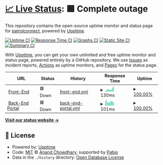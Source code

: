 # [📈 Live Status](https://patrolconnect.github.io/upptime): <!--live status--> **🟥 Complete outage**

This repository contains the open-source uptime monitor and status page for [patrolconnect](https://patrolconnect.github.io/upptime), powered by [Upptime](https://github.com/upptime/upptime).

[![Uptime CI](https://github.com/patrolconnect/upptime/workflows/Uptime%20CI/badge.svg)](https://github.com/patrolconnect/upptime/actions?query=workflow%3A%22Uptime+CI%22)
[![Response Time CI](https://github.com/patrolconnect/upptime/workflows/Response%20Time%20CI/badge.svg)](https://github.com/patrolconnect/upptime/actions?query=workflow%3A%22Response+Time+CI%22)
[![Graphs CI](https://github.com/patrolconnect/upptime/workflows/Graphs%20CI/badge.svg)](https://github.com/patrolconnect/upptime/actions?query=workflow%3A%22Graphs+CI%22)
[![Static Site CI](https://github.com/patrolconnect/upptime/workflows/Static%20Site%20CI/badge.svg)](https://github.com/patrolconnect/upptime/actions?query=workflow%3A%22Static+Site+CI%22)
[![Summary CI](https://github.com/patrolconnect/upptime/workflows/Summary%20CI/badge.svg)](https://github.com/patrolconnect/upptime/actions?query=workflow%3A%22Summary+CI%22)

With [Upptime](https://upptime.js.org), you can get your own unlimited and free uptime monitor and status page, powered entirely by a GitHub repository. We use [Issues](https://github.com/patrolconnect/upptime/issues) as incident reports, [Actions](https://github.com/patrolconnect/upptime/actions) as uptime monitors, and [Pages](https://patrolconnect.github.io/upptime) for the status page.

<!--start: status pages-->
<!-- This summary is generated by Upptime (https://github.com/upptime/upptime) -->
<!-- Do not edit this manually, your changes will be overwritten -->
<!-- prettier-ignore -->
| URL | Status | History | Response Time | Uptime |
| --- | ------ | ------- | ------------- | ------ |
| <img alt="" src="https://icons.duckduckgo.com/ip3/info.patrol-connect.com.ico" height="13"> [Front-End](https://info.patrol-connect.com) | 🟥 Down | [front-end.yml](https://github.com/patrolconnect/upptime/commits/HEAD/history/front-end.yml) | <details><summary><img alt="Response time graph" src="./graphs/front-end/response-time-week.png" height="20"> 130ms</summary><br><a href="https://patrolconnect.github.io/upptime/history/front-end"><img alt="Response time 122" src="https://img.shields.io/endpoint?url=https%3A%2F%2Fraw.githubusercontent.com%2Fpatrolconnect%2Fupptime%2FHEAD%2Fapi%2Ffront-end%2Fresponse-time.json"></a><br><a href="https://patrolconnect.github.io/upptime/history/front-end"><img alt="24-hour response time 264" src="https://img.shields.io/endpoint?url=https%3A%2F%2Fraw.githubusercontent.com%2Fpatrolconnect%2Fupptime%2FHEAD%2Fapi%2Ffront-end%2Fresponse-time-day.json"></a><br><a href="https://patrolconnect.github.io/upptime/history/front-end"><img alt="7-day response time 130" src="https://img.shields.io/endpoint?url=https%3A%2F%2Fraw.githubusercontent.com%2Fpatrolconnect%2Fupptime%2FHEAD%2Fapi%2Ffront-end%2Fresponse-time-week.json"></a><br><a href="https://patrolconnect.github.io/upptime/history/front-end"><img alt="30-day response time 118" src="https://img.shields.io/endpoint?url=https%3A%2F%2Fraw.githubusercontent.com%2Fpatrolconnect%2Fupptime%2FHEAD%2Fapi%2Ffront-end%2Fresponse-time-month.json"></a><br><a href="https://patrolconnect.github.io/upptime/history/front-end"><img alt="1-year response time 122" src="https://img.shields.io/endpoint?url=https%3A%2F%2Fraw.githubusercontent.com%2Fpatrolconnect%2Fupptime%2FHEAD%2Fapi%2Ffront-end%2Fresponse-time-year.json"></a></details> | <details><summary><a href="https://patrolconnect.github.io/upptime/history/front-end">100.00%</a></summary><a href="https://patrolconnect.github.io/upptime/history/front-end"><img alt="All-time uptime 100.00%" src="https://img.shields.io/endpoint?url=https%3A%2F%2Fraw.githubusercontent.com%2Fpatrolconnect%2Fupptime%2FHEAD%2Fapi%2Ffront-end%2Fuptime.json"></a><br><a href="https://patrolconnect.github.io/upptime/history/front-end"><img alt="24-hour uptime 100.00%" src="https://img.shields.io/endpoint?url=https%3A%2F%2Fraw.githubusercontent.com%2Fpatrolconnect%2Fupptime%2FHEAD%2Fapi%2Ffront-end%2Fuptime-day.json"></a><br><a href="https://patrolconnect.github.io/upptime/history/front-end"><img alt="7-day uptime 100.00%" src="https://img.shields.io/endpoint?url=https%3A%2F%2Fraw.githubusercontent.com%2Fpatrolconnect%2Fupptime%2FHEAD%2Fapi%2Ffront-end%2Fuptime-week.json"></a><br><a href="https://patrolconnect.github.io/upptime/history/front-end"><img alt="30-day uptime 100.00%" src="https://img.shields.io/endpoint?url=https%3A%2F%2Fraw.githubusercontent.com%2Fpatrolconnect%2Fupptime%2FHEAD%2Fapi%2Ffront-end%2Fuptime-month.json"></a><br><a href="https://patrolconnect.github.io/upptime/history/front-end"><img alt="1-year uptime 100.00%" src="https://img.shields.io/endpoint?url=https%3A%2F%2Fraw.githubusercontent.com%2Fpatrolconnect%2Fupptime%2FHEAD%2Fapi%2Ffront-end%2Fuptime-year.json"></a></details>
| <img alt="" src="https://icons.duckduckgo.com/ip3/www.patrol-connect.com.ico" height="13"> [Back-End Portal](https://www.patrol-connect.com) | 🟥 Down | [back-end-portal.yml](https://github.com/patrolconnect/upptime/commits/HEAD/history/back-end-portal.yml) | <details><summary><img alt="Response time graph" src="./graphs/back-end-portal/response-time-week.png" height="20"> 101ms</summary><br><a href="https://patrolconnect.github.io/upptime/history/back-end-portal"><img alt="Response time 113" src="https://img.shields.io/endpoint?url=https%3A%2F%2Fraw.githubusercontent.com%2Fpatrolconnect%2Fupptime%2FHEAD%2Fapi%2Fback-end-portal%2Fresponse-time.json"></a><br><a href="https://patrolconnect.github.io/upptime/history/back-end-portal"><img alt="24-hour response time 80" src="https://img.shields.io/endpoint?url=https%3A%2F%2Fraw.githubusercontent.com%2Fpatrolconnect%2Fupptime%2FHEAD%2Fapi%2Fback-end-portal%2Fresponse-time-day.json"></a><br><a href="https://patrolconnect.github.io/upptime/history/back-end-portal"><img alt="7-day response time 101" src="https://img.shields.io/endpoint?url=https%3A%2F%2Fraw.githubusercontent.com%2Fpatrolconnect%2Fupptime%2FHEAD%2Fapi%2Fback-end-portal%2Fresponse-time-week.json"></a><br><a href="https://patrolconnect.github.io/upptime/history/back-end-portal"><img alt="30-day response time 111" src="https://img.shields.io/endpoint?url=https%3A%2F%2Fraw.githubusercontent.com%2Fpatrolconnect%2Fupptime%2FHEAD%2Fapi%2Fback-end-portal%2Fresponse-time-month.json"></a><br><a href="https://patrolconnect.github.io/upptime/history/back-end-portal"><img alt="1-year response time 113" src="https://img.shields.io/endpoint?url=https%3A%2F%2Fraw.githubusercontent.com%2Fpatrolconnect%2Fupptime%2FHEAD%2Fapi%2Fback-end-portal%2Fresponse-time-year.json"></a></details> | <details><summary><a href="https://patrolconnect.github.io/upptime/history/back-end-portal">100.00%</a></summary><a href="https://patrolconnect.github.io/upptime/history/back-end-portal"><img alt="All-time uptime 100.00%" src="https://img.shields.io/endpoint?url=https%3A%2F%2Fraw.githubusercontent.com%2Fpatrolconnect%2Fupptime%2FHEAD%2Fapi%2Fback-end-portal%2Fuptime.json"></a><br><a href="https://patrolconnect.github.io/upptime/history/back-end-portal"><img alt="24-hour uptime 100.00%" src="https://img.shields.io/endpoint?url=https%3A%2F%2Fraw.githubusercontent.com%2Fpatrolconnect%2Fupptime%2FHEAD%2Fapi%2Fback-end-portal%2Fuptime-day.json"></a><br><a href="https://patrolconnect.github.io/upptime/history/back-end-portal"><img alt="7-day uptime 100.00%" src="https://img.shields.io/endpoint?url=https%3A%2F%2Fraw.githubusercontent.com%2Fpatrolconnect%2Fupptime%2FHEAD%2Fapi%2Fback-end-portal%2Fuptime-week.json"></a><br><a href="https://patrolconnect.github.io/upptime/history/back-end-portal"><img alt="30-day uptime 100.00%" src="https://img.shields.io/endpoint?url=https%3A%2F%2Fraw.githubusercontent.com%2Fpatrolconnect%2Fupptime%2FHEAD%2Fapi%2Fback-end-portal%2Fuptime-month.json"></a><br><a href="https://patrolconnect.github.io/upptime/history/back-end-portal"><img alt="1-year uptime 100.00%" src="https://img.shields.io/endpoint?url=https%3A%2F%2Fraw.githubusercontent.com%2Fpatrolconnect%2Fupptime%2FHEAD%2Fapi%2Fback-end-portal%2Fuptime-year.json"></a></details>

<!--end: status pages-->

[**Visit our status website →**](https://patrolconnect.github.io/upptime)

## 📄 License

- Powered by: [Upptime](https://github.com/upptime/upptime)
- Code: [MIT](./LICENSE) © [Anand Chowdhary](https://anandchowdhary.com), supported by [Pabio](https://pabio.com)
- Data in the `./history` directory: [Open Database License](https://opendatacommons.org/licenses/odbl/1-0/)
